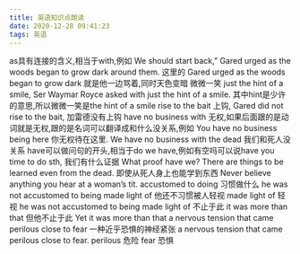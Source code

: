 ```yaml
---
title: 英语知识点朗读
date: 2020-12-28 09:41:23
tags: 英语
---
```

as具有连接的含义,相当于with,例如 We should start back,” Gared urged as the woods began to grow dark around them.
这里的 Gared urged as the woods began to grow dark 就是他一边骂着,同时天色变暗
微微一笑 just the hint of a smile, Ser Waymar Royce asked with just the hint of a smile. 其中hint是少许的意思,所以微微一笑是the hint of a smile
rise to the bait 上钩, Gared did not rise to the bait, 加雷德没有上钩
have no business with 无权,如果后面跟的是动词就是无权,跟的是名词可以翻译成和什么没关系,例如 You have no business being here 你无权待在这里. We have no business with the dead 我们和死人没关系
have可以做问句的开头,相当于do we have,例如有空吗可以说have you time to do sth, 我们有什么证据 What proof have we?
There are things to be learned even from the dead. 即使从死人身上也能学到东西
Never believe anything you hear at a woman’s tit. 
accustomed to doing 习惯做什么 he was not accustomed to being made light of 他还不习惯被人轻视 made light of  轻视 he was not accustomed to being made light of
不止于此 it was more than that 但他不止于此 Yet it was more than that
a nervous tension that came perilous close to fear 一种近乎恐惧的神经紧张 a nervous tension that came perilous close to fear. perilous 危险 fear 恐惧